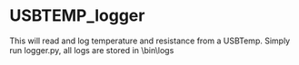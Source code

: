 # USBTEMP_logger

This will read and log temperature and resistance from a USBTemp. Simply run logger.py, all logs are stored in \bin\logs
